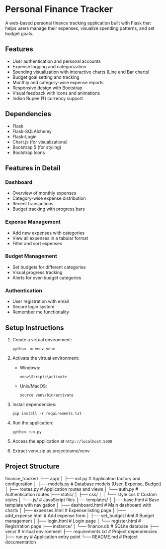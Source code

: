 # Personal Finance Tracker

A web-based personal finance tracking application built with Flask that helps users manage their expenses, visualize spending patterns, and set budget goals.

## Features

- User authentication and personal accounts
- Expense logging and categorization
- Spending visualization with interactive charts (Line and Bar charts)
- Budget goal setting and tracking
- Monthly and category-wise expense reports
- Responsive design with Bootstrap
- Visual feedback with icons and animations
- Indian Rupee (₹) currency support

## Dependencies

- Flask
- Flask-SQLAlchemy
- Flask-Login
- Chart.js (for visualizations)
- Bootstrap 5 (for styling)
- Bootstrap Icons

## Features in Detail

### Dashboard
- Overview of monthly expenses
- Category-wise expense distribution
- Recent transactions
- Budget tracking with progress bars

### Expense Management
- Add new expenses with categories
- View all expenses in a tabular format
- Filter and sort expenses

### Budget Management
- Set budgets for different categories
- Visual progress tracking
- Alerts for over-budget categories

### Authentication
- User registration with email
- Secure login system
- Remember me functionality

## Setup Instructions

1. Create a virtual environment:
   ```
   python -m venv venv
   ```

2. Activate the virtual environment:
   - Windows:
     ```
     venv\Scripts\activate
     ```
   - Unix/MacOS:
     ```
     source venv/bin/activate
     ```

3. Install dependencies:
   ```
   pip install -r requirements.txt
   ```

4. Run the application:
   ```
   python run.py
   ```

5. Access the application at `http://localhost:5000`

6. Extract venv.zip as projectname/venv
## Project Structure
finance_tracker/
├── app/
│ ├── init.py # Application factory and configuration
│ ├── models.py # Database models (User, Expense, Budget)
│ ├── routes.py # Application routes and views
│ └── auth.py # Authentication routes
├── static/
│ ├── css/
│ │ └── style.css # Custom styles
│ └── js/ # JavaScript files
├── templates/
│ ├── base.html # Base template with navigation
│ ├── dashboard.html # Main dashboard with charts
│ ├── expenses.html # Expense listing page
│ ├── add_expense.html # Add expense form
│ ├── set_budget.html # Budget management
│ ├── login.html # Login page
│ └── register.html # Registration page
├── instance/
│ └── finance.db # SQLite database
├── venv/ # Virtual environment
├── requirements.txt # Project dependencies
├── run.py # Application entry point
└── README.md # Project documentation
```
